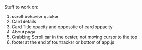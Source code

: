Stuff to work on:

1. scroll-behavior quicker
2. Card details
3. Card Title opacity and  opposotie of card oppacity
4. About page
5. Grabbing Scroll bar in the center, not moving cursor to the top
6. footer at the end of tourtracker or bottom of app.js